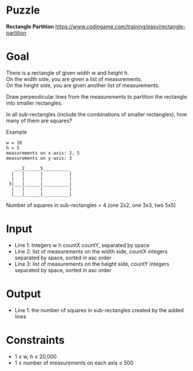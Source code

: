 # Puzzle
**Rectangle Partition** https://www.codingame.com/training/easy/rectangle-partition

# Goal
There is a rectangle of given width w and height h.  
On the width side, you are given a list of measurements.  
On the height side, you are given another list of measurements.  

Draw perpendicular lines from the measurements to partition the rectangle into smaller rectangles.  

In all sub-rectangles (include the combinations of smaller rectangles), how many of them are squares?  

Example
```
w = 10
h = 5
measurements on x-axis: 2, 5
measurements on y-axis: 3

   ___2______5__________ 
  |   |      |          |
  |   |      |          |
 3|___|______|__________|
  |   |      |          |
  |___|______|__________|
```

Number of squares in sub-rectangles = 4 (one 2x2, one 3x3, two 5x5)

# Input
* Line 1: Integers w h countX countY, separated by space
* Line 2: list of measurements on the width side, countX integers separated by space, sorted in asc order
* Line 3: list of measurements on the height side, countY integers separated by space, sorted in asc order

# Output
* Line 1: the number of squares in sub-rectangles created by the added lines

# Constraints
* 1 ≤ w, h ≤ 20,000
* 1 ≤ number of measurements on each axis ≤ 500
